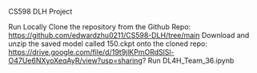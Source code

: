 CS598 DLH Project

Run Locally
Clone the repository from the Github Repo: https://github.com/edwardzhu0211/CS598-DLH/tree/main
Download and unzip the saved model called 150.ckpt onto the cloned repo: https://drive.google.com/file/d/19t9jlKPmORdSlSl-O47Ue6NXyoXeqAyR/view?usp=sharing?
Run DL4H_Team_36.ipynb
